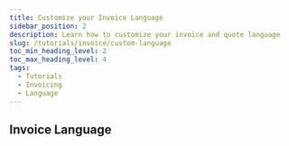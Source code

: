 ```yaml
---
title: Customize your Invoice Language
sidebar_position: 2
description: Learn how to customize your invoice and quote language
slug: /tutorials/invoice/custom-language
toc_min_heading_level: 2
toc_max_heading_level: 4
tags:
  - Tutorials
  - Invoicing
  - Language
---
```


## Invoice Language